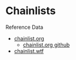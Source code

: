 # Chainlists

Reference Data

- [chainlist.org](https://chainlist.org/)
  - [chainlist.org github](https://github.com/ethereum-lists/chains)
- [chainlist.wtf](https://chainlist.wtf/)
